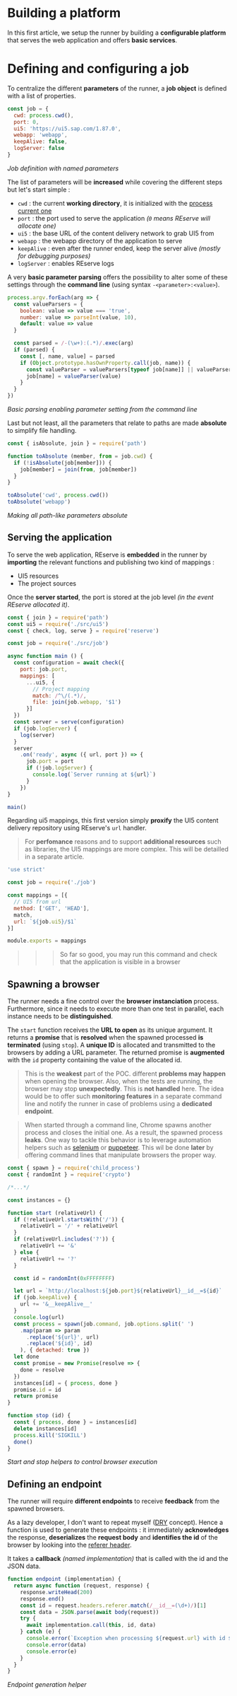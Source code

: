 # Building a platform

In this first article, we setup the runner by building a **configurable platform** that serves the web application and offers **basic services**.

# Defining and configuring a job

To centralize the different **parameters** of the runner, a **job object** is defined with a list of properties.

```javascript
const job = {
  cwd: process.cwd(),
  port: 0,
  ui5: 'https://ui5.sap.com/1.87.0',
  webapp: 'webapp',
  keepAlive: false,
  logServer: false
}
```
*Job definition with named parameters*

The list of parameters will be **increased** while covering the different steps but let's start simple :
* `cwd` : the current **working directory**, it is initialized with the [process current one](https://nodejs.org/api/process.html#process_process_cwd)
* `port` : the port used to serve the application *(`0` means REserve will allocate one)*
* `ui5` : the base URL of the content delivery network to grab UI5 from
* `webapp` : the webapp directory of the application to serve 
* `keepAlive` : even after the runner ended, keep the server alive *(mostly for debugging purposes)*
* `logServer` : enables REserve logs

A very **basic parameter parsing** offers the possibility to alter some of these settings through the **command line** (using syntax `-<parameter>:<value>`).

```javascript
process.argv.forEach(arg => {
  const valueParsers = {
    boolean: value => value === 'true',
    number: value => parseInt(value, 10),
    default: value => value
  }

  const parsed = /-(\w+):(.*)/.exec(arg)
  if (parsed) {
    const [, name, value] = parsed
    if (Object.prototype.hasOwnProperty.call(job, name)) {
      const valueParser = valueParsers[typeof job[name]] || valueParsers.default
      job[name] = valueParser(value)
    }
  }
})
```
*Basic parsing enabling parameter setting from the command line*

Last but not least, all the parameters that relate to paths are made **absolute** to simplify file handling.

```javascript
const { isAbsolute, join } = require('path')

function toAbsolute (member, from = job.cwd) {
  if (!isAbsolute(job[member])) {
    job[member] = join(from, job[member])
  }
}

toAbsolute('cwd', process.cwd())
toAbsolute('webapp')
```
*Making all path-like parameters absolute*

## Serving the application

To serve the web application, REserve is **embedded** in the runner by **importing** the relevant functions and publishing two kind of mappings :
* UI5 resources
* The project sources

Once the **server started**, the port is stored at the job level *(in the event REserve allocated it)*.

```javascript
const { join } = require('path')
const ui5 = require('./src/ui5')
const { check, log, serve } = require('reserve')

const job = require('./src/job')

async function main () {
  const configuration = await check({
    port: job.port,
    mappings: [
      ...ui5, {
        // Project mapping
        match: /^\/(.*)/,
        file: join(job.webapp, '$1')
      }]
  })
  const server = serve(configuration)
  if (job.logServer) {
    log(server)
  }
  server
    .on('ready', async ({ url, port }) => {
      job.port = port
      if (!job.logServer) {
        console.log(`Server running at ${url}`)
      }
    })
}

main()
```

Regarding ui5 mappings, this first version simply **proxify** the UI5 content delivery repository using REserve's `url` handler.

> For **perfomance** reasons and to support **additional resources** such as libraries, the UI5 mappings are more complex. This will be detailled in a separate article.

```javascript
'use strict'

const job = require('./job')

const mappings = [{
  // UI5 from url
  method: ['GET', 'HEAD'],
  match,
  url: `${job.ui5}/$1`
}]

module.exports = mappings
```

>>> So far so good, you may run this command and check that the application is visible in a browser

## Spawning a browser

The runner needs a fine control over the **browser instanciation** process. Furthermore, since it needs to execute more than one test in parallel, each instance needs to be **distinguished**.

The `start` function receives the **URL to open** as its unique argument. It returns a **promise** that is **resolved** when the spawned processed **is terminated** (using `stop`). A **unique ID** is allocated and transmitted to the browsers by adding a URL parameter. The returned promise is **augmented** with the `id` property containing the value of the allocated id.

> This is the **weakest** part of the POC. different **problems may happen** when opening the browser. Also, when the tests are running, the browser may stop **unexpectedly**. This is **not handled** here. The idea would be to offer such **monitoring features** in a separate command line and notify the runner in case of problems using a **dedicated endpoint**.

> When started through a command line, Chrome spawns another process and closes the initial one. As a result, the spawned process **leaks**. One way to tackle this behavior is to leverage automation helpers such as [selenium](https://chromedriver.chromium.org/getting-started) or [puppeteer](https://developers.google.com/web/tools/puppeteer). This wil be done **later** by offering command lines that manipulate browsers the proper way.

```javascript
const { spawn } = require('child_process')
const { randomInt } = require('crypto')

/*...*/

const instances = {}

function start (relativeUrl) {
  if (!relativeUrl.startsWith('/')) {
    relativeUrl = '/' + relativeUrl
  }
  if (relativeUrl.includes('?')) {
    relativeUrl += '&'
  } else {
    relativeUrl += '?'
  }

  const id = randomInt(0xFFFFFFFF)

  let url = `http://localhost:${job.port}${relativeUrl}__id__=${id}`
  if (job.keepAlive) {
    url += '&__keepAlive__'
  }
  console.log(url)
  const process = spawn(job.command, job.options.split(' ')
    .map(param => param
      .replace('${url}', url)
      .replace('${id}', id)
    ), { detached: true })
  let done
  const promise = new Promise(resolve => {
    done = resolve
  })
  instances[id] = { process, done }
  promise.id = id
  return promise
}

function stop (id) {
  const { process, done } = instances[id]
  delete instances[id]
  process.kill('SIGKILL')
  done()
}
```
*Start and stop helpers to control browser execution*

## Defining an endpoint

The runner will require **different endpoints** to receive **feedback** from the spawned browsers.

As a lazy developer, I don't want to repeat myself ([DRY](https://en.wikipedia.org/wiki/Don%27t_repeat_yourself) concept). Hence a function is used to generate these endpoints : it immediately **acknowledges** the response, **deserializes** the **request body** and **identifies the id** of the browser by looking into the [referer header](https://developer.mozilla.org/en-US/docs/Web/HTTP/Headers/Referer).

It takes a **callback** *(named implementation)* that is called with the id and the JSON data.

```javascript
function endpoint (implementation) {
  return async function (request, response) {
    response.writeHead(200)
    response.end()
    const id = request.headers.referer.match(/__id__=(\d+)/)[1]
    const data = JSON.parse(await body(request))
    try {
      await implementation.call(this, id, data)
    } catch (e) {
      console.error(`Exception when processing ${request.url} with id ${id}`)
      console.error(data)
      console.error(e)
    }
  }
}
```
*Endpoint generation helper*
